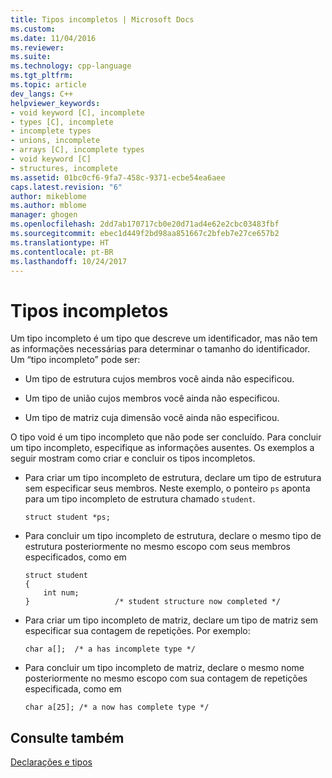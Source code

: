 ```yaml
---
title: Tipos incompletos | Microsoft Docs
ms.custom: 
ms.date: 11/04/2016
ms.reviewer: 
ms.suite: 
ms.technology: cpp-language
ms.tgt_pltfrm: 
ms.topic: article
dev_langs: C++
helpviewer_keywords:
- void keyword [C], incomplete
- types [C], incomplete
- incomplete types
- unions, incomplete
- arrays [C], incomplete types
- void keyword [C]
- structures, incomplete
ms.assetid: 01bc0cf6-9fa7-458c-9371-ecbe54ea6aee
caps.latest.revision: "6"
author: mikeblome
ms.author: mblome
manager: ghogen
ms.openlocfilehash: 2dd7ab170717cb0e20d71ad4e62e2cbc03483fbf
ms.sourcegitcommit: ebec1d449f2bd98aa851667c2bfeb7e27ce657b2
ms.translationtype: HT
ms.contentlocale: pt-BR
ms.lasthandoff: 10/24/2017
---
```

# <a name="incomplete-types"></a>Tipos incompletos
Um tipo incompleto é um tipo que descreve um identificador, mas não tem as informações necessárias para determinar o tamanho do identificador. Um “tipo incompleto” pode ser:  
  
-   Um tipo de estrutura cujos membros você ainda não especificou.  
  
-   Um tipo de união cujos membros você ainda não especificou.  
  
-   Um tipo de matriz cuja dimensão você ainda não especificou.  
  
 O tipo void é um tipo incompleto que não pode ser concluído. Para concluir um tipo incompleto, especifique as informações ausentes. Os exemplos a seguir mostram como criar e concluir os tipos incompletos.  
  
-   Para criar um tipo incompleto de estrutura, declare um tipo de estrutura sem especificar seus membros. Neste exemplo, o ponteiro `ps` aponta para um tipo incompleto de estrutura chamado `student`.  
  
    ```  
    struct student *ps;  
    ```  
  
-   Para concluir um tipo incompleto de estrutura, declare o mesmo tipo de estrutura posteriormente no mesmo escopo com seus membros especificados, como em  
  
    ```  
    struct student  
    {  
        int num;  
    }                   /* student structure now completed */  
    ```  
  
-   Para criar um tipo incompleto de matriz, declare um tipo de matriz sem especificar sua contagem de repetições. Por exemplo:  
  
    ```  
    char a[];  /* a has incomplete type */  
    ```  
  
-   Para concluir um tipo incompleto de matriz, declare o mesmo nome posteriormente no mesmo escopo com sua contagem de repetições especificada, como em  
  
    ```  
    char a[25]; /* a now has complete type */  
    ```  
  
## <a name="see-also"></a>Consulte também  
 [Declarações e tipos](../c-language/declarations-and-types.md)